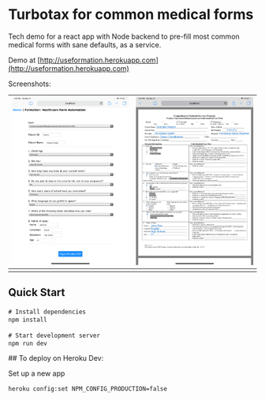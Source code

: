 # Turbotax for common medical forms

Tech demo for a react app with Node backend to pre-fill most common medical forms with sane defaults, as a service.

Demo at [http://useformation.herokuapp.com](http://useformation.herokuapp.com)

Screenshots:

![](/demo.png) | ![](/demo2.png)
:-----------------------------:|:-------------------------:
							   |




## Quick Start


    # Install dependencies
    npm install

    # Start development server
    npm run dev



## To deploy on Heroku Dev:

Set up a new app

	heroku config:set NPM_CONFIG_PRODUCTION=false


